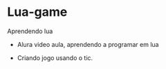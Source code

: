 # Lua-game
Aprendendo lua

- Alura video aula, aprendendo a programar em lua

- Criando jogo usando o tic.
